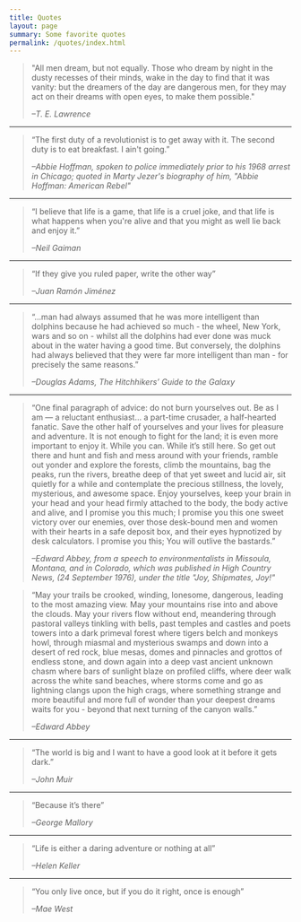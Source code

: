 ```yaml
---
title: Quotes
layout: page
summary: Some favorite quotes
permalink: /quotes/index.html
---
```


> "All men dream, but not equally. Those who dream by night in the dusty recesses of their minds, wake in the day to find that it was vanity: but the dreamers of the day are dangerous men, for they may act on their dreams with open eyes, to make them possible."
>
> *–T. E. Lawrence*
  
----

> “The first duty of a revolutionist is to get away with it. The second duty is to eat breakfast. I ain't going.” 
>
> *–Abbie Hoffman, spoken to police immediately prior to his 1968 arrest in Chicago; quoted in Marty Jezer's biography of him, "Abbie Hoffman: American Rebel"*

----

>“I believe that life is a game, that life is a cruel joke, and that life is what happens when you're alive and that you might as well lie back and enjoy it.”
>
> *–Neil Gaiman*

----

>“If they give you ruled paper, write the other way”
>
>*–Juan Ramón Jiménez*

----

> “…man had always assumed that he was more intelligent than dolphins because he had achieved so much - the wheel, New York, wars and so on - whilst all the dolphins had ever done was muck about in the water having a good time. But conversely, the dolphins had always believed that they were far more intelligent than man - for precisely the same reasons.”
>
>*–Douglas Adams, The Hitchhikers’ Guide to the Galaxy*

----

>“One final paragraph of advice: do not burn yourselves out. Be as I am — a reluctant enthusiast... a part-time crusader, a half-hearted fanatic. Save the other half of yourselves and your lives for pleasure and adventure. It is not enough to fight for the land; it is even more important to enjoy it. While you can. While it’s still here. So get out there and hunt and fish and mess around with your friends, ramble out yonder and explore the forests, climb the mountains, bag the peaks, run the rivers, breathe deep of that yet sweet and lucid air, sit quietly for a while and contemplate the precious stillness, the lovely, mysterious, and awesome space. Enjoy yourselves, keep your brain in your head and your head firmly attached to the body, the body active and alive, and I promise you this much; I promise you this one sweet victory over our enemies, over those desk-bound men and women with their hearts in a safe deposit box, and their eyes hypnotized by desk calculators. I promise you this; You will outlive the bastards.”
>
>*–Edward Abbey, from a speech to environmentalists in Missoula, Montana, and in Colorado, which was published in High Country News, (24 September 1976), under the title "Joy, Shipmates, Joy!"*

>“May your trails be crooked, winding, lonesome, dangerous, leading to the most amazing view. May your mountains rise into and above the clouds. May your rivers flow without end, meandering through pastoral valleys tinkling with bells, past temples and castles and poets towers into a dark primeval forest where tigers belch and monkeys howl, through miasmal and mysterious swamps and down into a desert of red rock, blue mesas, domes and pinnacles and grottos of endless stone, and down again into a deep vast ancient unknown chasm where bars of sunlight blaze on profiled cliffs, where deer walk across the white sand beaches, where storms come and go as lightning clangs upon the high crags, where something strange and more beautiful and more full of wonder than your deepest dreams waits for you - beyond that next turning of the canyon walls.”
>
>*–Edward Abbey*

----

>“The world is big and I want to have a good look at it before it gets dark.” 
>
>*–John Muir*

----

>“Because it’s there”
>
>*–George Mallory*

----

>“Life is either a daring adventure or nothing at all”
>
>*–Helen Keller*

----

>“You only live once, but if you do it right, once is enough”
>
>*–Mae West*
